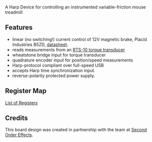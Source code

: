 A Harp Device for controlling an instrumented variable-friction mouse treadmill

## Features
* linear (no switching!) current control of 12V magnetic brake, Placid Industries B5ZD, [datasheet](https://placidindustries.com/d/?h=a03be4b).
* reads measurements from an [RTS-10 torque transducer](https://www.transducertechniques.com/rts-torque-sensor.aspx#)
* wheatstone bridge input for torque transducer
* quadrature encoder input for position/speed measurements
* Harp-protocol compliant over full-speed USB
* accepts Harp time synchronization input.
* reverse-polarity protected power supply.

## Register Map
[List of Registers](./firmware/docs/register_map.csv)

## Credits
This board design was created in partnership with the team at [Second Order Effects](https://soeffects.com/).
